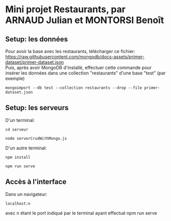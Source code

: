 # Mini projet Restaurants, par ARNAUD Julian et MONTORSI Benoît

## Setup: les données
Pour avoir la base avec les restaurants, télécharger ce fichier: https://raw.githubusercontent.com/mongodb/docs-assets/primer-dataset/primer-dataset.json <br>
Puis, après avoir MongoDB d'installé, effectuer cette commande pour insérer les données dans une collection "restaurants" d'une base "test" (par exemple)
```
mongoimport --db test --collection restaurants --drop --file primer-dataset.json
```

## Setup: les serveurs
D'un terminal:
```
cd serveur
```
```
node serverCrudWithMongo.js
```

D'un autre terminal:
```
npm install
```
```
npm run serve
```

## Accès à l'interface
Dans un navigateur:
```
localhost:n
```
avec n étant le port indiqué par le terminal ayant effectué npm run serve
